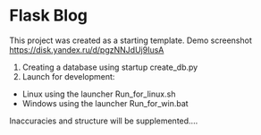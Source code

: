 # Flask Blog
This project was created as a starting template.
Demo screenshot https://disk.yandex.ru/d/pgzNNJdUj9IusA

1. Creating a database using startup create_db.py
2. Launch for development:
- Linux using the launcher Run_for_linux.sh
- Windows using the launcher Run_for_win.bat

Inaccuracies and structure will be supplemented....
